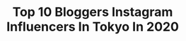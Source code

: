 ---
title: Top 10 Bloggers Instagram Influencers In Tokyo In 2020
description: >-
  Find top bloggers Instagram influencers in Tokyo in 2020. Most popular hashtags: #tokyo #japan #stayhome #pr.
platform: Instagram
hits: 14
text_top: See the top-rated Instagram profiles on inBeat.
text_bottom: inBeat holds 14 Instagram influencers like this in Tokyo, Japan for you to work with.
profiles:
  - username: "not_your_typical_disney"
    fullname: >-
      Cara 🌎World Disney Traveler🌏
    bio: >-
      Traveling the World of Disney 🐭❤️🏰 DL is my playground 🐭🇯🇵🏰 Tokyo DLR has my ♥️ #NYTDinTDR 🐭🇭🇰🏰 Hong Kong is my final castle 📷: plz repost w/credit
    location: "Japan"
    followers: 26905
    engagement: 406
    commentsToLikes: 0.021945
    id: ck0tunxwe7xxq0i19kery7r7i
    verified: false
    hashtags: "#disneyland, #coronavirus, #dca, #disneyblogger"
  - username: "dearruigallery"
    fullname: >-
      小貓 Rui /
    bio: >-
      Taipei x Tokyo🗼Photographer/Blogger My photography: #dearruigallery Mail 📪yuigallery0717@gmail.com Facebook ➡️小貓。dear Rui Gallery 💛上新片！凪季寶寶睡什麼⬇️
    location: "Japan"
    followers: 99735
    engagement: 182
    commentsToLikes: 0.007814
    id: ck55oh5ex8cdl0i116bl3ru37
    verified: false
    hashtags: "#ca4la, #gracegiftxrui, #loewe, #herestolove"
  - username: "sakura.007"
    fullname: >-
      foodie_travevler_sakura
    bio: >-
      I'm living in Tokyo.🇯🇵 Travel2019🇮🇹🇫🇷🇩🇰🇫🇴♪ #blogger #wrighter #concierge #traveler #foodie #consultant #sony #α7iii #restaurant #gourmet #food
    location: "Japan"
    followers: 7849
    engagement: 1246
    commentsToLikes: 0.011397
    id: ckaorram4oe7x0i78xbnkyrzp
    verified: false
    hashtags: "#foodie, #tokyojapan, #italianfood, #osakafood"
  - username: "exploringjapan"
    fullname: >-
      
    bio: >-
      Sharing pictures of Japan's popular sights ⛩, food🍣, anime🌟 and more. Tag this page for a feature 🇯🇵.
    location: "Japan"
    followers: 115922
    engagement: 249
    commentsToLikes: 0.005995
    id: ck0w0bc5udc910i19st0sijp9
    verified: false
    hashtags: "#discovertokyo, #visitjapanjp, #kyoto, #sakura"
  - username: "hitton28"
    fullname: >-
      Hitomi Fukui ◉ 福井仁美
    bio: >-
      TV character/Model/王様のブランチ/サウナー 🌍Travel blogger / Business owner 🚩Japan:Tokyo 💌TWIN PLANET inc 📷GᴏPʀᴏ Official family member 💫Currently location/ 🇯🇵
    location: "Japan"
    followers: 43872
    engagement: 127
    commentsToLikes: 0.008830
    id: ck6tqrz5uto5i0j71sb165qjp
    verified: true
    hashtags: "#offwhite, #outfit, #ootd, #cafelover"
  - username: "izumanix"
    fullname: >-
      izumin | Travel & Lifestyle
    bio: >-
      Luxury Photo Blogger / Travel Writer（since 2000） 📍 Tokyo🇯🇵 ⇄ 🌎31 🍽️ I'm #Foodie @izumanixgohan ❣️ Love ➳ #music & #🛳️ 🔏 Follow @liveizumanix ⠀ ∇work∇
    location: "Japan"
    followers: 12157
    engagement: 470
    commentsToLikes: 0.017343
    id: ck13684si57mx0i195ocda4bf
    verified: false
    hashtags: "#france, #pr, #izumanixlovefrance, #japan"
  - username: "shamovdmitry"
    fullname: >-
      Шамов Дмитрий | Япония, Токио
    bio: >-
      ロシア人です。今は日本で活動してます。Hello, I'm Shamov Dmitry. Traveler, blogger, journalist and writer. I live in Tokyo. For work: anchous.jp@gmail.com
    location: "Japan"
    followers: 97581
    engagement: 679
    commentsToLikes: 0.023758
    id: ckap2qc3kzuzx0i78hhljiwbm
    verified: false
    hashtags: "#japan, #anime, #japanese, #tokyo"
  - username: "muratasaki"
    fullname: >-
      muratasaki／©︎ むらたさき
    bio: >-
      #illustrator 🇯🇵 3sons(7y•4y•1y)🐶2dogs ． #三兄弟 との暮らしと仕事の記録📝 Ameba／HugMug official blogger blog #LINEスタンプ ご依頼等は↓web にて💌🙏🥰 ． (写真の無断転載はお控え願います🙇‍♀️)
    location: "Japan"
    followers: 48175
    engagement: 224
    commentsToLikes: 0.008631
    id: ck55plxw8aues0i11i9wvn0dk
    verified: false
    hashtags: "#pr, #3boys, #stayhome, #sunnybrothers"
  - username: "veg_delicacies_by_shubhra"
    fullname: >-
      🌞Shubhra Chauhan Bisen🌞
    bio: >-
      🥗VEGETARIAN FOOD BLOGGER #proudvegetarian 👩‍🍳📸Homemade Food Cooked & Clicked by me©️ 📍Tokyo ,JAPAN🇯🇵🇮🇳 Follow📸 @scenic_beauty_of_japan Facebook Page👇
    location: "Japan"
    followers: 56513
    engagement: 566
    commentsToLikes: 0.010902
    id: ck8t365ap213g0j78gkklf4j6
    verified: false
    hashtags: "#sabudana, #mithai, #jaishriram, #coconutladoo"
  - username: "kellymoritasan"
    fullname: >-
      Kelly Morita
    bio: >-
      Travel blogger ✈️ Content Creator Japan based 🗼🌸 Stories From Abroad 📖: @me_overseas Vlog 📷: Kelly Morita
    location: "Japan"
    followers: 19715
    engagement: 387
    commentsToLikes: 0.020371
    id: ck8t28rbqyk8y0j787b9ej7ax
    verified: false
    hashtags: "#lifeabroad, #movetojapan, #traveljapan, #lifehacks"
---